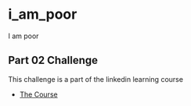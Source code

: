 # i_am_poor

I am poor

## Part 02 Challenge

This challenge is a part of the linkedin learning course

- [The Course](https://www.linkedin.com/learning/flutter-part-02-building-apps/app-challenges?u=74412284)


